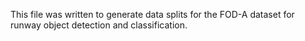 This file was written to generate data splits for the FOD-A dataset for runway object detection and classification.
